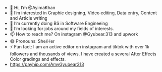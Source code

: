 - 👋 Hi, I’m @AyimaKhan
- 👀 I’m interested in Graphic designing, Video editing, Data entry, Content and Article writing
- 🌱 I’m currently doing BS in Software Engineeing
- 💞️ I’m looking for jobs around my fields of interests.
- 📫 How to reach me? On instagram @Gyubear.313 and upwork
- 😄 Pronouns: She/Her
- ⚡ Fun fact: I am an active editor on instagram and tiktok with over 1k followers and thousands of views. I have created a several After Effects Color gradings and effects.
- https://payhip.com/AmyGyubear313

<!---
AyimaKhan/AyimaKhan is a ✨ special ✨ repository because its `README.md` (this file) appears on your GitHub profile.
You can click the Preview link to take a look at your changes.
--->
